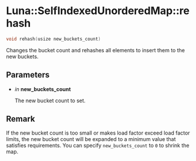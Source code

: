 # Luna::SelfIndexedUnorderedMap::rehash

```c++
void rehash(usize new_buckets_count)
```

Changes the bucket count and rehashes all elements to insert them to the new buckets. 



## Parameters
* *in* **new_buckets_count**

    The new bucket count to set. 

## Remark
If the new bucket count is too small or makes load factor exceed load factor limits, the new bucket count will be expanded to a minimum value that satisfies requirements. You can specify `new_buckets_count` to `0` to shrink the map. 

